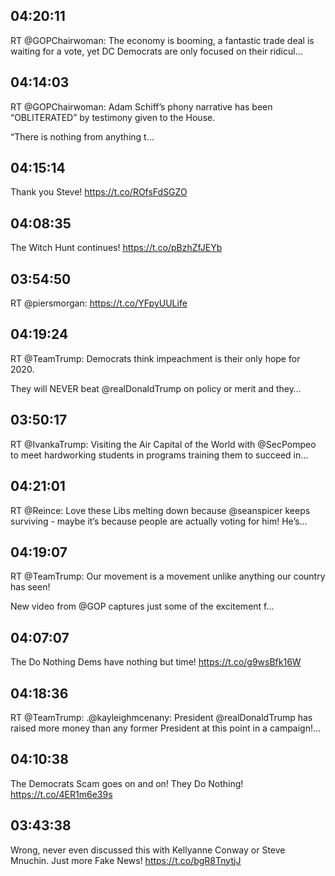## 04:20:11
RT @GOPChairwoman: The economy is booming, a fantastic trade deal is waiting for a vote, yet DC Democrats are only focused on their ridicul…
## 04:14:03
RT @GOPChairwoman: Adam Schiff’s phony narrative has been “OBLITERATED” by testimony given to the House.

“There is nothing from anything t…
## 04:15:14
Thank you Steve! https://t.co/ROfsFdSGZO
## 04:08:35
The Witch Hunt continues! https://t.co/pBzhZfJEYb
## 03:54:50
RT @piersmorgan: https://t.co/YFpyUULife
## 04:19:24
RT @TeamTrump: Democrats think impeachment is their only hope for 2020.

They will NEVER beat @realDonaldTrump on policy or merit and they…
## 03:50:17
RT @IvankaTrump: Visiting the Air Capital of the World with @SecPompeo to meet hardworking students in programs training them to succeed in…
## 04:21:01
RT @Reince: Love these Libs melting down because @seanspicer keeps surviving - maybe it’s because people are actually voting for him! He’s…
## 04:19:07
RT @TeamTrump: Our movement is a movement unlike anything our country has seen!

New video from @GOP captures just some of the excitement f…
## 04:07:07
The Do Nothing Dems have nothing but time! https://t.co/g9wsBfk16W
## 04:18:36
RT @TeamTrump: .@kayleighmcenany: President @realDonaldTrump has raised more money than any former President at this point in a campaign!…
## 04:10:38
The Democrats Scam goes on and on! They Do Nothing! https://t.co/4ER1m6e39s
## 03:43:38
Wrong, never even discussed this with Kellyanne Conway or Steve Mnuchin. Just more Fake News! https://t.co/bgR8TnytjJ
